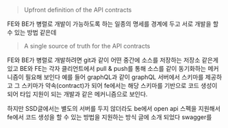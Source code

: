 
> Upfront definition of the API contracts

FE와 BE가 병렬로 개발이 가능하도록 하는 일종의 명세를 경계에 두고 서로 개발을 할 수 있는 방법 같은데

> A single source of truth for the API contracts

FE와 BE가 병렬로 개발하려면 git과 같이 어떤 중간에 소스를 저장하는 저장소 같은게 있고 BE와 FE는 각자 클리언트에서 pull & push를 통해 소스를 같이 동기화하는 메커니즘이 필요해 보인다
예를 들어 graphQL과 같이 graphQL 서버에서 스키마를 제공하고 그 스키마가 약속(contract)가 되어 fe에서는 해당 스키마를 기반으로 코드 생성이 되어 타입 지원이 되는 개발과 같은 메커니즘으로 보인다.

하지만 SSD글에서는 별도의 서버를 두지 않더라도 be에서 open api 스펙을 지원해서 fe에서 코드 생성을 할 수 있는 방법을 지원하는 방식 글에 소개 되었다
swagger를 
